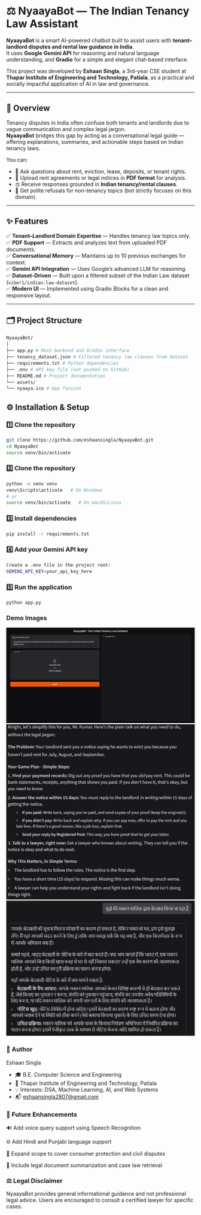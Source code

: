 # ⚖️ NyaayaBot — The Indian Tenancy Law Assistant

**NyaayaBot** is a smart AI-powered chatbot built to assist users with **tenant–landlord disputes and rental law guidance in India**.  
It uses **Google Gemini API** for reasoning and natural language understanding, and **Gradio** for a simple and elegant chat-based interface.  

This project was developed by **Eshaan Singla**, a 3rd-year CSE student at **Thapar Institute of Engineering and Technology, Patiala**, as a practical and socially impactful application of AI in law and governance.

---

## 🧠 Overview

Tenancy disputes in India often confuse both tenants and landlords due to vague communication and complex legal jargon.  
**NyaayaBot** bridges this gap by acting as a conversational legal guide — offering explanations, summaries, and actionable steps based on Indian tenancy laws.

You can:
- 💬 Ask questions about rent, eviction, lease, deposits, or tenant rights.
- 📄 Upload rent agreements or legal notices in **PDF format** for analysis.
- ⚖️ Receive responses grounded in **Indian tenancy/rental clauses**.
- 🚫 Get polite refusals for non-tenancy topics (bot strictly focuses on this domain).

---

## ✨ Features

✅ **Tenant–Landlord Domain Expertise** — Handles tenancy law topics only.  
✅ **PDF Support** — Extracts and analyzes text from uploaded PDF documents.  
✅ **Conversational Memory** — Maintains up to 10 previous exchanges for context.  
✅ **Gemini API Integration** — Uses Google’s advanced LLM for reasoning.  
✅ **Dataset-Driven** — Built upon a filtered subset of the Indian Law dataset (`viber1/indian-law-dataset`).  
✅ **Modern UI** — Implemented using Gradio Blocks for a clean and responsive layout.  

---

## 🗂️ Project Structure
``` bash
NyaayaBot/
│
├── app.py # Main backend and Gradio interface
├── tenancy_dataset.json # Filtered tenancy law clauses from dataset
├── requirements.txt # Python dependencies
├── .env # API key file (not pushed to GitHub)
├── README.md # Project documentation
└── assets/
└── nyaaya.ico # App favicon
```

## ⚙️ Installation & Setup

### 1️⃣ Clone the repository
```bash
git clone https://github.com/eshaansingla/NyaayaBot.git
cd NyaayaBot
source venv/bin/activate
```

### 2️⃣ Clone the repository
``` bash
python -m venv venv
venv\Scripts\activate   # On Windows
# or
source venv/bin/activate   # On macOS/Linux
```
### 3️⃣ Install dependencies
``` bash
pip install -r requirements.txt
```
### 4️⃣ Add your Gemini API key
``` bash
Create a .env file in the project root:
GEMINI_API_KEY=your_api_key_here
```
### 5️⃣ Run the application
``` bash
python app.py
```
### Demo Images

<p align="center"> <img src="demo1.png"> <img src="demo2.png"> <img src="demo3.png"> </p>

### 👤 Author

Eshaan Singla
- 🎓 B.E. Computer Science and Engineering
- 🏫 Thapar Institute of Engineering and Technology, Patiala
- 💡 Interests: DSA, Machine Learning, AI, and Web Systems
- 📬 eshaansingla2807@gmail.com

### 🚀 Future Enhancements

🔊 Add voice query support using Speech Recognition

🌐 Add Hindi and Punjabi language support

📘 Expand scope to cover consumer protection and civil disputes

🧾 Include legal document summarization and case law retrieval

### ⚖️ Legal Disclaimer

NyaayaBot provides general informational guidance and not professional legal advice.
Users are encouraged to consult a certified lawyer for specific cases.
